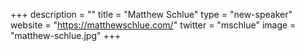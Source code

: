 +++
description = ""
title = "Matthew Schlue"
type = "new-speaker"
website = "https://matthewschlue.com/"
twitter = "mschlue"
image = "matthew-schlue.jpg"
+++